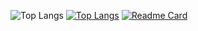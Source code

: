 ![Top Langs](https://github-readme-stats.vercel.app/api/top-langs/?username=RaulUrdanetaG&layout=compact)
[![Top Langs](https://github-readme-stats.vercel.app/api/top-langs/?username=RaulUrdanetaG&layout=donut)](https://github.com/anuraghazra/github-readme-stats)
[![Readme Card](https://github-readme-stats.vercel.app/api/pin/?username=RaulUrdanetaG&repo=shopping-cart)](https://github.com/RaulUrdanetaG/shopping-cart)
